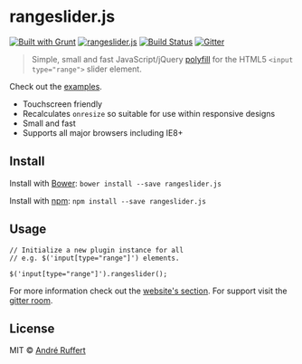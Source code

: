 # rangeslider.js
[![Built with Grunt](https://cdn.gruntjs.com/builtwith.png)](http://gruntjs.com/) [![rangeslider.js](http://img.shields.io/badge/rangeslider-.js-00ff00.svg)](http://andreruffert.github.io/rangeslider.js/) [![Build Status](https://travis-ci.org/andreruffert/rangeslider.js.svg?branch=develop)](https://travis-ci.org/andreruffert/rangeslider.js) [![Gitter](https://badges.gitter.im/Join%20Chat.svg)](https://gitter.im/andreruffert/rangeslider.js)

> Simple, small and fast JavaScript/jQuery [polyfill](https://remysharp.com/2010/10/08/what-is-a-polyfill) for the HTML5 `<input type="range">` slider element.

Check out the [examples](http://andreruffert.github.io/rangeslider.js/).

* Touchscreen friendly
* Recalculates `onresize` so suitable for use within responsive designs
* Small and fast
* Supports all major browsers including IE8+

## Install
Install with [Bower](http://bower.io/):
``bower install --save rangeslider.js``

Install with [npm](https://www.npmjs.org/):
``npm install --save rangeslider.js``

## Usage

```
// Initialize a new plugin instance for all
// e.g. $('input[type="range"]') elements.

$('input[type="range"]').rangeslider();
```

For more information check out the [website's section](http://andreruffert.github.io/rangeslider.js/#usage). For support visit the [gitter room](https://gitter.im/andreruffert/rangeslider.js).


## License
MIT © [André Ruffert](http://andreruffert.com)

